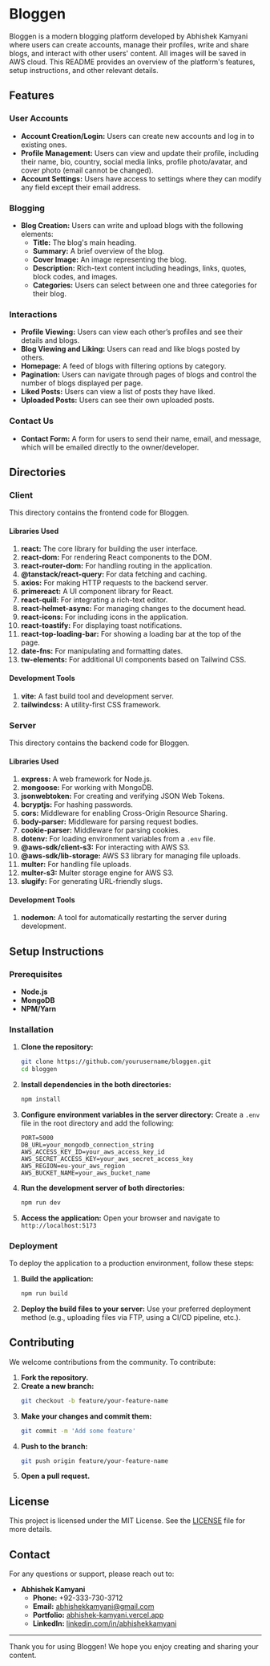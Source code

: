 # Bloggen

Bloggen is a modern blogging platform developed by Abhishek Kamyani where users can create accounts, manage their profiles, write and share blogs, and interact with other users' content. All images will be saved in AWS cloud. This README provides an overview of the platform's features, setup instructions, and other relevant details.

## Features

### User Accounts

- **Account Creation/Login:** Users can create new accounts and log in to existing ones.
- **Profile Management:** Users can view and update their profile, including their name, bio, country, social media links, profile photo/avatar, and cover photo (email cannot be changed).
- **Account Settings:** Users have access to settings where they can modify any field except their email address.

### Blogging

- **Blog Creation:** Users can write and upload blogs with the following elements:
  - **Title:** The blog's main heading.
  - **Summary:** A brief overview of the blog.
  - **Cover Image:** An image representing the blog.
  - **Description:** Rich-text content including headings, links, quotes, block codes, and images.
  - **Categories:** Users can select between one and three categories for their blog.

### Interactions

- **Profile Viewing:** Users can view each other’s profiles and see their details and blogs.
- **Blog Viewing and Liking:** Users can read and like blogs posted by others.
- **Homepage:** A feed of blogs with filtering options by category.
- **Pagination:** Users can navigate through pages of blogs and control the number of blogs displayed per page.
- **Liked Posts:** Users can view a list of posts they have liked.
- **Uploaded Posts:** Users can see their own uploaded posts.

### Contact Us

- **Contact Form:** A form for users to send their name, email, and message, which will be emailed directly to the owner/developer.

## Directories

### Client

This directory contains the frontend code for Bloggen.

#### Libraries Used

1. **react:** The core library for building the user interface.
2. **react-dom:** For rendering React components to the DOM.
3. **react-router-dom:** For handling routing in the application.
4. **@tanstack/react-query:** For data fetching and caching.
5. **axios:** For making HTTP requests to the backend server.
6. **primereact:** A UI component library for React.
7. **react-quill:** For integrating a rich-text editor.
8. **react-helmet-async:** For managing changes to the document head.
9. **react-icons:** For including icons in the application.
10. **react-toastify:** For displaying toast notifications.
11. **react-top-loading-bar:** For showing a loading bar at the top of the page.
12. **date-fns:** For manipulating and formatting dates.
13. **tw-elements:** For additional UI components based on Tailwind CSS.

#### Development Tools

1. **vite:** A fast build tool and development server.
2. **tailwindcss:** A utility-first CSS framework.

### Server

This directory contains the backend code for Bloggen.

#### Libraries Used

1. **express:** A web framework for Node.js.
2. **mongoose:** For working with MongoDB.
3. **jsonwebtoken:** For creating and verifying JSON Web Tokens.
4. **bcryptjs:** For hashing passwords.
5. **cors:** Middleware for enabling Cross-Origin Resource Sharing.
6. **body-parser:** Middleware for parsing request bodies.
7. **cookie-parser:** Middleware for parsing cookies.
8. **dotenv:** For loading environment variables from a `.env` file.
9. **@aws-sdk/client-s3:** For interacting with AWS S3.
10. **@aws-sdk/lib-storage:** AWS S3 library for managing file uploads.
11. **multer:** For handling file uploads.
12. **multer-s3:** Multer storage engine for AWS S3.
13. **slugify:** For generating URL-friendly slugs.

#### Development Tools

1. **nodemon:** A tool for automatically restarting the server during development.

## Setup Instructions

### Prerequisites

- **Node.js**
- **MongoDB**
- **NPM/Yarn**

### Installation

1. **Clone the repository:**
   ```bash
   git clone https://github.com/yourusername/bloggen.git
   cd bloggen
   ```

2. **Install dependencies in the both directories:**
   ```bash
   npm install
   ```

3. **Configure environment variables in the server directory:**
   Create a `.env` file in the root directory and add the following:
   ```env
   PORT=5000
   DB_URL=your_mongodb_connection_string
   AWS_ACCESS_KEY_ID=your_aws_access_key_id
   AWS_SECRET_ACCESS_KEY=your_aws_secret_access_key
   AWS_REGION=eu-your_aws_region
   AWS_BUCKET_NAME=your_aws_bucket_name
   ```

4. **Run the development server of both directories:**
   ```bash
   npm run dev
   ```

5. **Access the application:**
   Open your browser and navigate to `http://localhost:5173`

### Deployment

To deploy the application to a production environment, follow these steps:

1. **Build the application:**
   ```bash
   npm run build
   ```

2. **Deploy the build files to your server:**
   Use your preferred deployment method (e.g., uploading files via FTP, using a CI/CD pipeline, etc.).

## Contributing

We welcome contributions from the community. To contribute:

1. **Fork the repository.**
2. **Create a new branch:**
   ```bash
   git checkout -b feature/your-feature-name
   ```
3. **Make your changes and commit them:**
   ```bash
   git commit -m 'Add some feature'
   ```
4. **Push to the branch:**
   ```bash
   git push origin feature/your-feature-name
   ```
5. **Open a pull request.**

## License

This project is licensed under the MIT License. See the [LICENSE](LICENSE) file for more details.

## Contact

For any questions or support, please reach out to:

- **Abhishek Kamyani**
  - **Phone:** +92-333-730-3712
  - **Email:** [abhishekkamyani@gmail.com](mailto:abhishekkamyani@gmail.com)
  - **Portfolio:** [abhishek-kamyani.vercel.app](http://abhishek-kamyani.vercel.app/)
  - **LinkedIn:** [linkedin.com/in/abhishekkamyani](https://www.linkedin.com/in/abhishekkamyani/)

---

Thank you for using Bloggen! We hope you enjoy creating and sharing your content.
